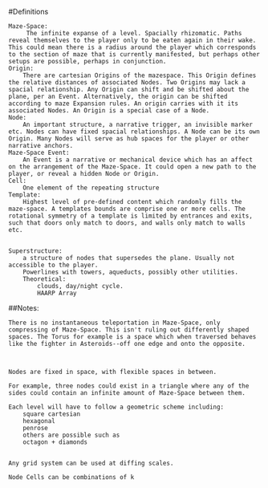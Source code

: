 




#Definitions

	Maze-Space:
		 The infinite expanse of a level. Spacially rhizomatic. Paths reveal themselves to the player only to be eaten again in their wake. This could mean there is a radius around the player which corresponds to the section of maze that is currently manifested, but perhaps other setups are possible, perhaps in conjunction. 
	Origin:
		There are cartesian Origins of the mazespace. This Origin defines the relative distances of associated Nodes. Two Origins may lack a spacial relationship. Any Origin can shift and be shifted about the plane, per an Event. Alternatively, the origin can be shifted according to maze Expansion rules. An origin carries with it its associated Nodes. An Origin is a special case of a Node.
	Node:
		An important structure, a narrative trigger, an invisible marker etc. Nodes can have fixed spacial relationships. A Node can be its own Origin. Many Nodes will serve as hub spaces for the player or other narrative anchors.
	Maze-Space Event:
		An Event is a narrative or mechanical device which has an affect on the arrangement of the Maze-Space. It could open a new path to the player, or reveal a hidden Node or Origin.
	Cell:
		One element of the repeating structure 
	Template:
		Highest level of pre-defined content which randomly fills the maze-space. A templates bounds are comprise one or more cells. The rotational symmetry of a template is limited by entrances and exits, such that doors only match to doors, and walls only match to walls etc.


	Superstructure:
		a structure of nodes that supersedes the plane. Usually not accessible to the player.
		Powerlines with towers, aqueducts, possibly other utilities. 
		Theoretical:
			clouds, day/night cycle.
			HAARP Array
			



##Notes:

	There is no instantaneous teleportation in Maze-Space, only compressing of Maze-Space. This isn't ruling out differently shaped spaces. The Torus for example is a space which when traversed behaves like the fighter in Asteroids--off one edge and onto the opposite.



	Nodes are fixed in space, with flexible spaces in between.

	For example, three nodes could exist in a triangle where any of the sides could contain an infinite amount of Maze-Space between them. 

	Each level will have to follow a geometric scheme including:
		square cartesian
		hexagonal
		penrose
		others are possible such as
		octagon + diamonds


	Any grid system can be used at diffing scales.

	Node Cells can be combinations of k